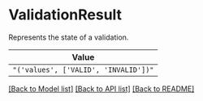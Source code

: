 # ValidationResult

Represents the state of a validation.


| **Value** |
| --------- |
| `"('values', ['VALID', 'INVALID'])"` |


[[Back to Model list]](../../../README.md#models-v2-link) [[Back to API list]](../../README.md#documentation-for-api-endpoints) [[Back to README]](../../README.md)
